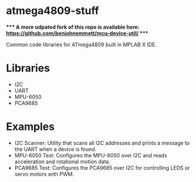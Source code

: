 # atmega4809-stuff

__*** A more udpated fork of this repo is available here: https://github.com/benjohnemmett/mcu-device-util/ ***__

Common code libraries for ATmega4809 built in MPLAB X IDE.

# Libraries
- I2C
- UART
- MPU-6050
- PCA9685

# Examples
- I2C Scanner: Utility that scans all I2C addresses and prints a message to the UART when a device is found.
- MPU-6050 Test: Configures the MPU-6050 over I2C and reads acceleration and rotational motion data.
- PCA9685 Test: Configures the PCA9685 over I2C for controlling LEDS or servo motors with PWM.
